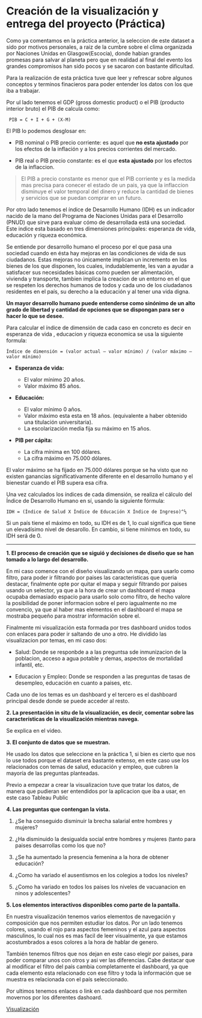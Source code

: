 # Creación de la visualización y entrega del proyecto (Práctica)

Como ya comentamos en la práctica anterior, la seleccion de este dataset a sido por motivos personales, a raiz de la cumbre sobre el clima organizada por Naciones Unidas en Glasgow(Escocia), donde habian grandes promesas para salvar al planeta pero que en realidad al final del evento los grandes compromisos han sido pocos y se sacaron con bastante dificultad.

Para la realización de esta práctica tuve que leer y refrescar sobre algunos conceptos y terminos finacieros para poder entender los datos con los que iba a trabajar.

Por ul lado tenemos el GDP (gross domestic product) o el PIB (producto interior bruto)
el PIB de calcula como:

` PIB = C + I + G + (X-M)`

El PIB lo podemos desglosar en:

- PIB nominal o PIB precio corriente: es aquel que **no esta ajustado** por los efectos de la inflación y a los precios corrientes del mercado.

- PIB real o PIB precio constante: es el que **esta ajustado** por los efectos de la inflaccion.

> El PIB a precio constante es menor que el PIB corriente y es la medida mas precisa para conecer el estado de un pais, ya que la inflaccion disminuye el valor temporal del dinero y reduce la cantidad de bienes y servicios que se puedan comprar en un futuro. 

Por otro lado tenemos el índice de Desarrollo Humano (IDH) es un indicador nacido de la mano del Programa de Naciones Unidas para el Desarrollo (PNUD) que sirve para evaluar cómo de desarrollada está una sociedad. Este indice esta basado en tres dimensiones principales: esperanza de vida, educación y riqueza económica.

Se entiende por desarrollo humano el proceso por el que pasa una sociedad cuando en ésta hay mejoras en las condiciones de vida de sus ciudadanos. Estas mejoras no únicamente implican un incremento en los bienes de los que disponen, los cuales, indudablemente, les van a ayudar a satisfacer sus necesidades básicas como pueden ser alimentación, vivienda y transporte, tambien implica la creacion de un entorno en el que se respeten los derechos humanos de todos y cada uno de los ciudadanos residentes en el país, su derecho a la educación y al tener una vida digna. 

**Un mayor desarrollo humano puede entenderse como sinónimo de un alto grado de libertad y cantidad de opciones que se dispongan para ser o hacer lo que se desee.**

Para calcular el índice de dimensión de cada caso en concreto es decir en esperanza de vida , educacion y riqueza economica se usa la siguiente formula:

`Índice de dimensión = (valor actual – valor mínimo) / (valor máximo – valor mínimo)`

* **Esperanza de vida:**
  + El valor mínimo 20 años.
  + Valor máximo 85 años.


* **Educación:**
  + El valor mínimo 0 años.
  + Valor máximo esta esta en 18 años. (equivalente a haber obtenido una titulación universitaria).
  + La escolarización media fija su máximo en 15 años.


* **PIB per cápita:**
  + La cifra mínima en 100 dólares.
  + La cifra máximo en 75.000 dólares.

El valor máximo se ha fijado en 75.000 dólares porque se ha visto que no existen ganancias significativamente diferente en el desarrollo humano y el bienestar cuando el PIB supera esa cifra.

Una vez calculados los índices de cada dimensión, se realiza el cálculo del Índice de Desarrollo Humano en sí, usando la siguiente fórmula:

`IDH = (Índice de Salud X Índice de Educación X Índice de Ingreso)^⅓`

Si un país tiene el máximo en todo, su IDH es de 1, lo cual significa que tiene un elevadísimo nivel de desarollo. En cambio, si tiene mínimos en todo, su IDH será de 0.

***

**1. El proceso de creación que se siguió y decisiones de diseño que se han tomado a lo largo del desarrollo.**

En mi caso comence con el diseño visualizando un mapa, para usarlo como filtro, para poder ir filtrando por paises las caracteristicas que queria destacar, finalmente opte por quitar el mapa y seguir filtrando por paises usando un selector, ya que a la hora de crear un dashboard el mapa ocupaba demasiado espacio para usarlo solo como filtro, de hecho valore la posibilidad de poner informacion sobre el pero iagualmente no me convencio, ya que al haber mas elementos en el dashboard el mapa se mostraba pequeño para mostrar información sobre el.

Finalmente mi visualización esta formada por tres dashboard unidos todos con enlaces para poder ir saltando de uno a otro. He dividido las visualizacion por temas, en mi caso dos:
- Salud: Donde se responbde a a las preguntsa sde inmunizacion de la poblacion, acceso a agua potable y demas, aspectos de mortalidad infantil, etc.

- Educacion y Empleo: Donde se responden a las preguntas de tasas de desempleo, educación en cuanto a paises, etc.

Cada uno de los temas es un dashboard y el tercero es el dashboard principal desde donde se puede acceder al resto.

**2. La presentación in situ de la visualización, es decir, comentar sobre las características de la visualización mientras navega.**

Se explica en el video.

**3. El conjunto de datos que se muestran.**

He usado los datos que seleccione en la práctica 1, si bien es cierto que nos lo use todos porque el dataset era bastante extenso, en este caso use los relacionados con temas de salud, educación y empleo, que cubren la mayoría de las preguntas planteadas.

Previo a empezar a crear la visualizacion tuve que tratar  los datos, de manera que pudieran ser entendidos por la aplicacion que iba a usar, en este caso Tableau Public

**4. Las preguntas que contengan la vista.**

1. ¿Se ha conseguido disminuir la brecha salarial entre hombres y mujeres?

2. ¿Ha disminuido la desigualda social entre hombres y mujeres (tanto para paises desarrollas como los que no?

3. ¿Se ha aumentado la presencia femenina a la hora de obtener educación?

4. ¿Como ha variado el ausentismos en los colegios a todos los niveles?

6. ¿Como ha variado en todos los paises los niveles de vacuanacion en ninos y adolescentes? 

**5. Los elementos interactivos disponibles como parte de la pantalla.**

En nuestra visualización tenemos varios elementos de navegación y composición que nos permiten estudiar los datos. Por un lado tenemos colores, usando el rojo para aspectos femeninos y el azul para aspectos  masculinos, lo cual nos es mas facil de leer visualmente, ya que estamos acostumbrados a esos colores a la hora de hablar de genero.

También tenemos filtros que nos dejan en este caso elegir por paises, para poder comparar unos con otros y asi ver las diferencias.
Cabe destacar que al modificar el filtro del país cambia completamente el dashboard, ya que cada elemento esta relacionado con ese filtro y toda la información que se muestra es relacionada con el país seleccionado.

Por ultimos tenemos enlaces o link en cada dashboard que nos permiten movernos por los diferentes dashoard.

[Visualización](https://public.tableau.com/app/profile/maite6542/viz/practica_16415437771040/Main_1)
